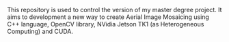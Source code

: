 This repository is used to control the version of my master degree project.
It aims to development a new way to create Aerial Image Mosaicing using C++ language, OpenCV library, NVidia Jetson TK1 (as Heterogeneous Computing) and CUDA.
